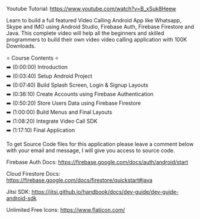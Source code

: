 Youtube Tutorial: https://www.youtube.com/watch?v=B_xSuk8Heew

Learn to build a full featured Video Calling Android App like Whatsapp, Skype and IMO using Android Studio, Firebase Auth, Firebase Firestore and Java. This complete video will help all the beginners and skilled programmers to build their own video video calling application with 100K Downloads.

⭐ Course Contents ⭐ <br>
➡️ (0:00:00) Introduction <br>
➡️ (0:03:40) Setup Android Project <br>
➡️ (0:07:40) Build Splash Screen, Login & Signup Layouts <br>
➡️ (0:36:10) Create Accounts using Firebase Authentication <br>
➡️ (0:50:20) Store Users Data using Firebase Firestore <br>
➡️ (1:00:00) Build Menus and Final Layouts <br>
➡️ (1:08:20) Integrate Video Call SDK <br>
➡️ (1:17:10) Final Application <br>

To get Source Code files for this application please leave a comment below with your email and message, I will give you access to source code.

Firebase Auth Docs: https://firebase.google.com/docs/auth/android/start

Cloud Firestore Docs: https://firebase.google.com/docs/firestore/quickstart#java 

Jitsi SDK: https://jitsi.github.io/handbook/docs/dev-guide/dev-guide-android-sdk

Unlimited Free Icons: https://www.flaticon.com/

